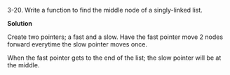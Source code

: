 3-20. Write a function to find the middle node of a singly-linked list.

**Solution**

Create two pointers; a fast and a slow. Have the fast pointer move 2 nodes forward everytime the slow pointer moves once.

When the fast pointer gets to the end of the list; the slow pointer will be at the middle.